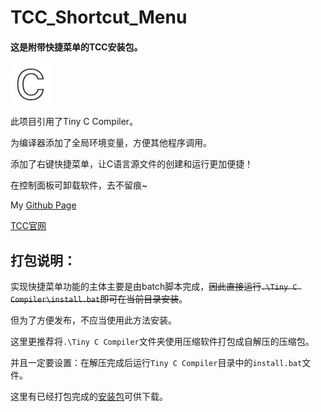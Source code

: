 # TCC_Shortcut_Menu
#### 这是附带快捷菜单的TCC安装包。
![图标](./C.png)

此项目引用了Tiny C Compiler。

为编译器添加了全局环境变量，方便其他程序调用。

添加了右键快捷菜单，让C语言源文件的创建和运行更加便捷！

在控制面板可卸载软件，去不留痕~

My [Github Page](https://dpoqb.top/)

[TCC官网](http://www.tinycc.org/)



## 打包说明：

实现快捷菜单功能的主体主要是由batch脚本完成，~~因此直接运行`.\Tiny C Compiler\install.bat`即可在当前目录安装~~。

但为了方便发布，不应当使用此方法安装。

这里更推荐将`.\Tiny C Compiler`文件夹使用压缩软件打包成自解压的压缩包。

并且一定要设置：在解压完成后运行`Tiny C Compiler`目录中的`install.bat`文件。

这里有已经打包完成的[安装包](https://github.com/dpwqb/TCC_Shortcut_Menu/releases/download/release/TccForShell_x86_release.exe)可供下载。
